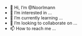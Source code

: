 - 👋 Hi, I’m @NoorImann
- 👀 I’m interested in ...
- 🌱 I’m currently learning ...
- 💞️ I’m looking to collaborate on ...
- 📫 How to reach me ...

<!---
NoorImann/NoorImann is a ✨ special ✨ repository because its `README.md` (this file) appears on your GitHub profile.
You can click the Preview link to take a look at your changes.
--->
